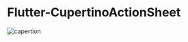# Flutter-CupertinoActionSheet

![capertion](https://user-images.githubusercontent.com/20543298/56017428-0a529900-5d21-11e9-884c-81fc0a91acb0.PNG)
